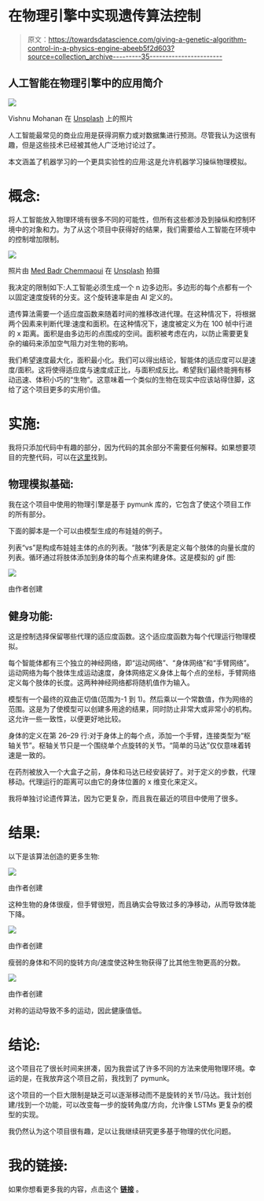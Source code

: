 # 在物理引擎中实现遗传算法控制

> 原文：<https://towardsdatascience.com/giving-a-genetic-algorithm-control-in-a-physics-engine-abeeb5f2d603?source=collection_archive---------35----------------------->

## 人工智能在物理引擎中的应用简介

![](img/b22548e9cd0c6a21d66bbb5f601c1d67.png)

Vishnu Mohanan 在 [Unsplash](https://unsplash.com/s/photos/engineering?utm_source=unsplash&utm_medium=referral&utm_content=creditCopyText) 上的照片

人工智能最常见的商业应用是获得洞察力或对数据集进行预测。尽管我认为这很有趣，但是这些技术已经被其他人广泛地讨论过了。

本文涵盖了机器学习的一个更具实验性的应用:这是允许机器学习操纵物理模拟。

# 概念:

将人工智能放入物理环境有很多不同的可能性，但所有这些都涉及到操纵和控制环境中的对象和力。为了从这个项目中获得好的结果，我们需要给人工智能在环境中的控制增加限制。

![](img/dac369f3916626b5504315abd86e9715.png)

照片由 [Med Badr Chemmaoui](https://unsplash.com/@medbadrc?utm_source=unsplash&utm_medium=referral&utm_content=creditCopyText) 在 [Unsplash](https://unsplash.com/s/photos/concept?utm_source=unsplash&utm_medium=referral&utm_content=creditCopyText) 拍摄

我决定的限制如下:人工智能必须生成一个 n 边多边形。多边形的每个点都有一个以固定速度旋转的分支。这个旋转速率是由 AI 定义的。

遗传算法需要一个适应度函数来随着时间的推移改进代理。在这种情况下，将根据两个因素来判断代理:速度和面积。在这种情况下，速度被定义为在 100 帧中行进的 x 距离。面积是由多边形的点围成的空间。面积被考虑在内，以防止需要更复杂的编码来添加空气阻力对生物的影响。

我们希望速度最大化，面积最小化。我们可以得出结论，智能体的适应度可以是速度/面积。这将使得适应度与速度成正比，与面积成反比。希望我们最终能拥有移动迅速、体积小巧的“生物”。这意味着一个类似的生物在现实中应该站得住脚，这给了这个项目更多的实用价值。

# 实施:

我将只添加代码中有趣的部分，因为代码的其余部分不需要任何解释。如果想要项目的完整代码，可以在[这里](https://github.com/victorsimrbt/physics_ai)找到。

## 物理模拟基础:

我在这个项目中使用的物理引擎是基于 pymunk 库的，它包含了使这个项目工作的所有部分。

下面的脚本是一个可以由模型生成的布娃娃的例子。

列表“vs”是构成布娃娃主体的点的列表。“肢体”列表是定义每个肢体的向量长度的列表。循环通过将肢体添加到身体的每个点来构建身体。这是模拟的 gif 图:

![](img/dc88520aa7ea7828d16825cb6422ebc2.png)

由作者创建

## 健身功能:

这是控制选择保留哪些代理的适应度函数。这个适应度函数为每个代理运行物理模拟。

每个智能体都有三个独立的神经网络，即“运动网络”、“身体网络”和“手臂网络”。运动网络为每个肢体生成运动速度，身体网络定义身体上每个点的坐标，手臂网络定义每个肢体的长度。这两种神经网络都将随机值作为输入。

模型有一个最终的双曲正切值(范围为-1 到 1)。然后乘以一个常数值，作为网络的范围。这是为了使模型可以创建多用途的结果，同时防止非常大或非常小的机构。这允许一些一致性，以便更好地比较。

身体的定义在第 26–29 行:对于身体上的每个点，添加一个手臂，连接类型为“枢轴关节”。枢轴关节只是一个围绕单个点旋转的关节。“简单的马达”仅仅意味着转速是一致的。

在药剂被放入一个大盒子之前，身体和马达已经安装好了。对于定义的步数，代理移动。代理运行的距离可以由它的身体位置的 x 维变化来定义。

我将单独讨论遗传算法，因为它更复杂，而且我在最近的项目中使用了很多。

# 结果:

以下是该算法创造的更多生物:

![](img/688ac097a37e68f6f8934b3dd0e44ad0.png)

由作者创建

这种生物的身体很瘦，但手臂很短，而且确实会导致过多的净移动，从而导致体能下降。

![](img/df093ab6e771d43f2beea2f1f13ad320.png)

由作者创建

瘦弱的身体和不同的旋转方向/速度使这种生物获得了比其他生物更高的分数。

![](img/8fb2899e625c9d5eff9aa147096a7327.png)

由作者创建

对称的运动导致不多的运动，因此健康值低。

# 结论:

这个项目花了很长时间来拼凑，因为我尝试了许多不同的方法来使用物理环境。幸运的是，在我放弃这个项目之前，我找到了 pymunk。

这个项目的一个巨大限制是缺乏可以逐渐移动而不是旋转的关节/马达。我计划创建/找到一个功能，可以改变每一步的旋转角度/方向，允许像 LSTMs 更复杂的模型的实现。

我仍然认为这个项目很有趣，足以让我继续研究更多基于物理的优化问题。

# 我的链接:

如果你想看更多我的内容，点击这个 [**链接**](https://linktr.ee/victorsi) 。